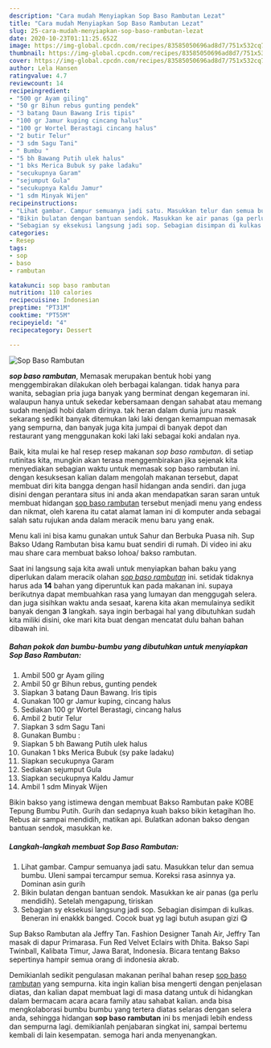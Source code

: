 ```yaml
---
description: "Cara mudah Menyiapkan Sop Baso Rambutan Lezat"
title: "Cara mudah Menyiapkan Sop Baso Rambutan Lezat"
slug: 25-cara-mudah-menyiapkan-sop-baso-rambutan-lezat
date: 2020-10-23T01:11:25.652Z
image: https://img-global.cpcdn.com/recipes/83585050696ad8d7/751x532cq70/sop-baso-rambutan-foto-resep-utama.jpg
thumbnail: https://img-global.cpcdn.com/recipes/83585050696ad8d7/751x532cq70/sop-baso-rambutan-foto-resep-utama.jpg
cover: https://img-global.cpcdn.com/recipes/83585050696ad8d7/751x532cq70/sop-baso-rambutan-foto-resep-utama.jpg
author: Lela Hansen
ratingvalue: 4.7
reviewcount: 14
recipeingredient:
- "500 gr Ayam giling"
- "50 gr Bihun rebus gunting pendek"
- "3 batang Daun Bawang Iris tipis"
- "100 gr Jamur kuping cincang halus"
- "100 gr Wortel Berastagi cincang halus"
- "2 butir Telur"
- "3 sdm Sagu Tani"
- " Bumbu "
- "5 bh Bawang Putih ulek halus"
- "1 bks Merica Bubuk sy pake ladaku"
- "secukupnya Garam"
- "sejumput Gula"
- "secukupnya Kaldu Jamur"
- "1 sdm Minyak Wijen"
recipeinstructions:
- "Lihat gambar. Campur semuanya jadi satu. Masukkan telur dan semua bumbu. Uleni sampai tercampur semua. Koreksi rasa asinnya ya. Dominan asin gurih"
- "Bikin bulatan dengan bantuan sendok. Masukkan ke air panas (ga perlu mendidih). Setelah mengapung, tiriskan"
- "Sebagian sy eksekusi langsung jadi sop. Sebagian disimpan di kulkas. Beneran ini enakkk banged. Cocok buat yg lagi butuh asupan gizi 😋"
categories:
- Resep
tags:
- sop
- baso
- rambutan

katakunci: sop baso rambutan 
nutrition: 110 calories
recipecuisine: Indonesian
preptime: "PT31M"
cooktime: "PT55M"
recipeyield: "4"
recipecategory: Dessert

---
```



![Sop Baso Rambutan](https://img-global.cpcdn.com/recipes/83585050696ad8d7/751x532cq70/sop-baso-rambutan-foto-resep-utama.jpg)

<b><i>sop baso rambutan</i></b>, Memasak merupakan bentuk hobi yang menggembirakan dilakukan oleh berbagai kalangan. tidak hanya para wanita, sebagian pria juga banyak yang berminat dengan kegemaran ini. walaupun hanya untuk sekedar kebersamaan dengan sahabat atau memang sudah menjadi hobi dalam dirinya. tak heran dalam dunia juru masak sekarang sedikit banyak ditemukan laki laki dengan kemampuan memasak yang sempurna, dan banyak juga kita jumpai di banyak depot dan restaurant yang menggunakan koki laki laki sebagai koki andalan nya.

Baik, kita mulai ke hal resep resep makanan <i>sop baso rambutan</i>. di setiap rutinitas kita, mungkin akan terasa menggembirakan jika sejenak kita menyediakan sebagian waktu untuk memasak sop baso rambutan ini. dengan kesuksesan kalian dalam mengolah makanan tersebut, dapat membuat diri kita bangga dengan hasil hidangan anda sendiri. dan juga disini dengan perantara situs ini anda akan mendapatkan saran saran untuk membuat hidangan <u>sop baso rambutan</u> tersebut menjadi menu yang endess dan nikmat, oleh karena itu catat alamat laman ini di komputer anda sebagai salah satu rujukan anda dalam meracik menu baru yang enak.

Menu kali ini bisa kamu gunakan untuk Sahur dan Berbuka Puasa nih. Sup Bakso Udang Rambutan bisa kamu buat sendiri di rumah. Di video ini aku mau share cara membuat bakso lohoa/ bakso rambutan.


Saat ini langsung saja kita awali untuk menyiapkan bahan baku yang diperlukan dalam meracik olahan <u><i>sop baso rambutan</i></u> ini. setidak tidaknya harus ada <b>14</b> bahan yang diperuntuk kan pada makanan ini. supaya berikutnya dapat membuahkan rasa yang lumayan dan menggugah selera. dan juga sisihkan waktu anda sesaat, karena kita akan memulainya sedikit banyak dengan <b>3</b> langkah. saya ingin berbagai hal yang dibutuhkan sudah kita miliki disini, oke mari kita buat dengan mencatat dulu bahan bahan dibawah ini.

<!--inarticleads1-->

##### Bahan pokok dan bumbu-bumbu yang dibutuhkan untuk menyiapkan Sop Baso Rambutan:

1. Ambil 500 gr Ayam giling
1. Ambil 50 gr Bihun rebus, gunting pendek
1. Siapkan 3 batang Daun Bawang. Iris tipis
1. Gunakan 100 gr Jamur kuping, cincang halus
1. Sediakan 100 gr Wortel Berastagi, cincang halus
1. Ambil 2 butir Telur
1. Siapkan 3 sdm Sagu Tani
1. Gunakan  Bumbu :
1. Siapkan 5 bh Bawang Putih ulek halus
1. Gunakan 1 bks Merica Bubuk (sy pake ladaku)
1. Siapkan secukupnya Garam
1. Sediakan sejumput Gula
1. Siapkan secukupnya Kaldu Jamur
1. Ambil 1 sdm Minyak Wijen


Bikin bakso yang istimewa dengan membuat Bakso Rambutan pake KOBE Tepung Bumbu Putih. Gurih dan sedapnya kuah bakso bikin ketagihan lho. Rebus air sampai mendidih, matikan api. Bulatkan adonan bakso dengan bantuan sendok, masukkan ke. 

<!--inarticleads2-->

##### Langkah-langkah membuat Sop Baso Rambutan:

1. Lihat gambar. Campur semuanya jadi satu. Masukkan telur dan semua bumbu. Uleni sampai tercampur semua. Koreksi rasa asinnya ya. Dominan asin gurih
1. Bikin bulatan dengan bantuan sendok. Masukkan ke air panas (ga perlu mendidih). Setelah mengapung, tiriskan
1. Sebagian sy eksekusi langsung jadi sop. Sebagian disimpan di kulkas. Beneran ini enakkk banged. Cocok buat yg lagi butuh asupan gizi 😋


Sup Bakso Rambutan ala Jeffry Tan. Fashion Designer Tanah Air, Jeffry Tan masak di dapur Primarasa. Fun Red Velvet Eclairs with Dhita. Bakso Sapi Twinball, Kalibata Timur, Jawa Barat, Indonesia. Bicara tentang Bakso sepertinya hampir semua orang di indonesia akrab. 

Demikianlah sedikit pengulasan makanan perihal bahan resep <u>sop baso rambutan</u> yang sempurna. kita ingin kalian bisa mengerti dengan penjelasan diatas, dan kalian dapat membuat lagi di masa datang untuk di hidangkan dalam bermacam acara acara family atau sahabat kalian. anda bisa mengkolaborasi bumbu bumbu yang tertera diatas selaras dengan selera anda, sehingga hidangan <b>sop baso rambutan</b> ini bs menjadi lebih endess dan sempurna lagi. demikianlah penjabaran singkat ini, sampai bertemu kembali di lain kesempatan. semoga hari anda menyenangkan.
